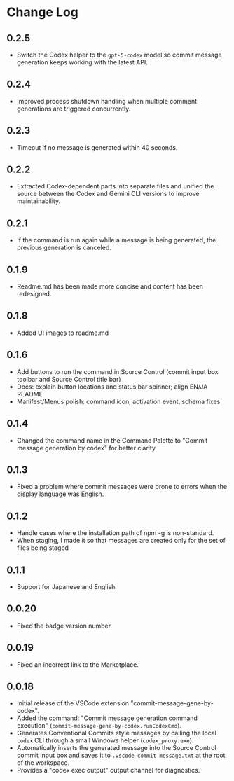 # Change Log

## 0.2.5

- Switch the Codex helper to the `gpt-5-codex` model so commit message generation keeps working with the latest API.

## 0.2.4

- Improved process shutdown handling when multiple comment generations are triggered concurrently.

## 0.2.3

- Timeout if no message is generated within 40 seconds.

## 0.2.2

- Extracted Codex-dependent parts into separate files and unified the source between the Codex and Gemini CLI versions to improve maintainability.

## 0.2.1

- If the command is run again while a message is being generated, the previous generation is canceled.

## 0.1.9

- Readme.md has been made more concise and content has been redesigned.

## 0.1.8

- Added UI images to readme.md

## 0.1.6

- Add buttons to run the command in Source Control (commit input box toolbar and Source Control title bar)
- Docs: explain button locations and status bar spinner; align EN/JA README
- Manifest/Menus polish: command icon, activation event, schema fixes

## 0.1.4

- Changed the command name in the Command Palette to "Commit message generation by codex" for better clarity.

## 0.1.3

- Fixed a problem where commit messages were prone to errors when the display language was English.

## 0.1.2

- Handle cases where the installation path of npm -g is non-standard.
- When staging, I made it so that messages are created only for the set of files being staged

## 0.1.1

- Support for Japanese and English

## 0.0.20

- Fixed the badge version number.

## 0.0.19

- Fixed an incorrect link to the Marketplace.

## 0.0.18

- Initial release of the VSCode extension "commit-message-gene-by-codex".
- Added the command: "Commit message generation command execution" (`commit-message-gene-by-codex.runCodexCmd`).
- Generates Conventional Commits style messages by calling the local `codex` CLI through a small Windows helper (`codex_proxy.exe`).
- Automatically inserts the generated message into the Source Control commit input box and saves it to `.vscode-commit-message.txt` at the root of the workspace.
- Provides a "codex exec output" output channel for diagnostics.
